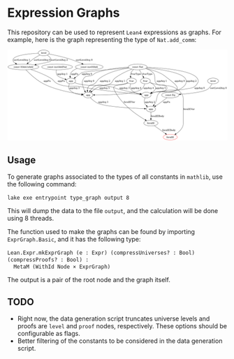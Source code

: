 # Expression Graphs

This repository can be used to represent `Lean4` expressions as graphs.
For example, here is the graph representing the type of `Nat.add_comm`:

![Nat.add_comm](graph.png)

## Usage

To generate graphs associated to the types of all constants in `mathlib`, use the following command:
```lean
lake exe entrypoint type_graph output 8
```
This will dump the data to the file `output`, and the calculation will be done using 8 threads.

The function used to make the graphs can be found by importing `ExprGraph.Basic`, and it has the following type:
```lean
Lean.Expr.mkExprGraph (e : Expr) (compressUniverses? : Bool) (compressProofs? : Bool) : 
  MetaM (WithId Node × ExprGraph) 
```
The output is a pair of the root node and the graph itself.

## TODO

- Right now, the data generation script truncates universe levels and proofs are `level` and `proof` nodes, respectively.
  These options should be configurable as flags.
- Better filtering of the constants to be considered in the data generation script.
